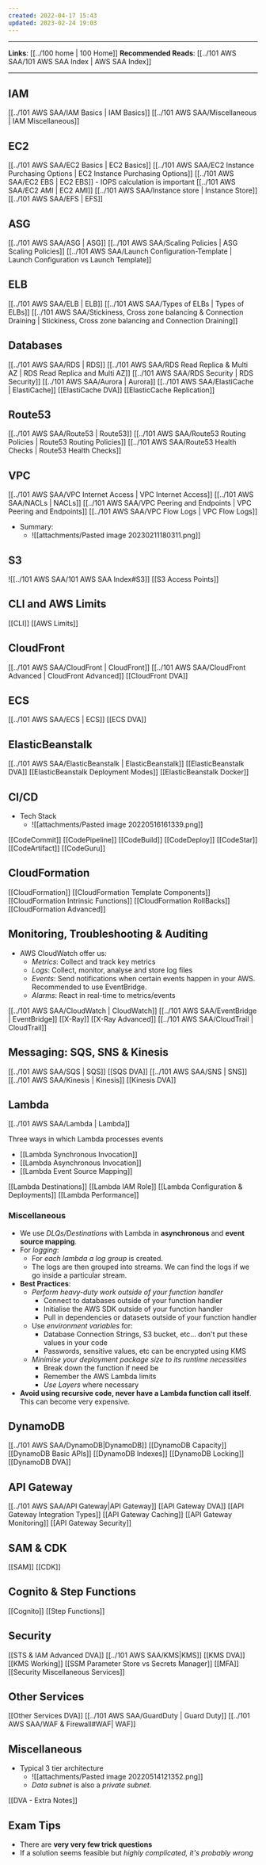 ```yaml
---
created: 2022-04-17 15:43
updated: 2023-02-24 19:03
---
```

---
**Links**: [[../100 home | 100 Home]]
**Recommended Reads**: [[../101 AWS SAA/101 AWS SAA Index | AWS SAA Index]]

---
## IAM
[[../101 AWS SAA/IAM Basics | IAM Basics]]
[[../101 AWS SAA/Miscellaneous | IAM Miscellaneous]]

## EC2
[[../101 AWS SAA/EC2 Basics | EC2 Basics]]
[[../101 AWS SAA/EC2 Instance Purchasing Options | EC2 Instance Purchasing Options]]
[[../101 AWS SAA/EC2 EBS | EC2 EBS]] - IOPS calculation is important
[[../101 AWS SAA/EC2 AMI | EC2 AMI]]
[[../101 AWS SAA/Instance store | Instance Store]]
[[../101 AWS SAA/EFS | EFS]]

## ASG
[[../101 AWS SAA/ASG | ASG]]
[[../101 AWS SAA/Scaling Policies | ASG Scaling Policies]]
[[../101 AWS SAA/Launch Configuration-Template | Launch Configuration vs Launch Template]]

## ELB
[[../101 AWS SAA/ELB | ELB]]
[[../101 AWS SAA/Types of ELBs | Types of ELBs]]
[[../101 AWS SAA/Stickiness, Cross zone balancing & Connection Draining | Stickiness, Cross zone balancing and Connection Draining]]

## Databases
[[../101 AWS SAA/RDS | RDS]]
[[../101 AWS SAA/RDS Read Replica & Multi AZ | RDS Read Replica and Multi AZ]]
[[../101 AWS SAA/RDS Security | RDS Security]]
[[../101 AWS SAA/Aurora | Aurora]]
[[../101 AWS SAA/ElastiCache | ElastiCache]]
[[ElastiCache DVA]]
[[ElasticCache Replication]]

## Route53
[[../101 AWS SAA/Route53 | Route53]]
[[../101 AWS SAA/Route53 Routing Policies | Route53 Routing Policies]]
[[../101 AWS SAA/Route53 Health Checks | Route53 Health Checks]]

## VPC
[[../101 AWS SAA/VPC Internet Access | VPC Internet Access]]
[[../101 AWS SAA/NACLs | NACLs]]
[[../101 AWS SAA/VPC Peering and Endpoints | VPC Peering and Endpoints]]
[[../101 AWS SAA/VPC Flow Logs | VPC Flow Logs]]

- Summary:
	- ![[attachments/Pasted image 20230211180311.png]]

## S3
![[../101 AWS SAA/101 AWS SAA Index#S3]]
[[S3 Access Points]]

## CLI and AWS Limits
[[CLI]]
[[AWS Limits]]

## CloudFront
[[../101 AWS SAA/CloudFront | CloudFront]]
[[../101 AWS SAA/CloudFront Advanced | CloudFront Advanced]]
[[CloudFront DVA]]

## ECS
[[../101 AWS SAA/ECS | ECS]]
[[ECS DVA]]

## ElasticBeanstalk
[[../101 AWS SAA/ElasticBeanstalk | ElasticBeanstalk]]
[[ElasticBeanstalk DVA]]
[[ElasticBeanstalk Deployment Modes]]
[[ElasticBeanstalk Docker]]

## CI/CD
- Tech Stack
	- ![[attachments/Pasted image 20220516161339.png]]

[[CodeCommit]]
[[CodePipeline]]
[[CodeBuild]]
[[CodeDeploy]]
[[CodeStar]]
[[CodeArtifact]]
[[CodeGuru]]

## CloudFormation
[[CloudFormation]]
[[CloudFormation Template Components]]
[[CloudFormation Intrinsic Functions]]
[[CloudFormation RollBacks]]
[[CloudFormation Advanced]]

## Monitoring, Troubleshooting & Auditing
- AWS CloudWatch offer us: 
	- *Metrics*: Collect and track key metrics
	- *Logs*: Collect, monitor, analyse and store log files
	- *Events*: Send notifications when certain events happen in your AWS. Recommended to use EventBridge.
	- *Alarms*: React in real-time to metrics/events

[[../101 AWS SAA/CloudWatch | CloudWatch]]
[[../101 AWS SAA/EventBridge | EventBridge]]
[[X-Ray]]
[[X-Ray Advanced]]
[[../101 AWS SAA/CloudTrail | CloudTrail]]

## Messaging: SQS, SNS & Kinesis
[[../101 AWS SAA/SQS | SQS]]
[[SQS DVA]]
[[../101 AWS SAA/SNS | SNS]]
[[../101 AWS SAA/Kinesis | Kinesis]]
[[Kinesis DVA]]

## Lambda
[[../101 AWS SAA/Lambda | Lambda]]

Three ways in which Lambda processes events

- [[Lambda Synchronous Invocation]]
- [[Lambda Asynchronous Invocation]]
- [[Lambda Event Source Mapping]]

[[Lambda Destinations]]
[[Lambda IAM Role]]
[[Lambda Configuration & Deployments]]
[[Lambda Performance]]

### Miscellaneous
- We use *DLQs/Destinations* with Lambda in **asynchronous** and **event source mapping**.
- For *logging*:
	- For *each lambda a log group* is created. 
	- The logs are then grouped into streams. We can find the logs if we go inside a particular stream.
- **Best Practices**:
	- *Perform heavy-duty work outside of your function handler*
		- Connect to databases outside of your function handler
		- Initialise the AWS SDK outside of your function handler
		- Pull in dependencies or datasets outside of your function handler
	- Use *environment variables* for:
		- Database Connection Strings, S3 bucket, etc... don't put these values in your code
		- Passwords, sensitive values, etc can be encrypted using KMS
	- *Minimise your deployment package size to its runtime necessities*
		- Break down the function if need be
		- Remember the AWS Lambda limits
		- *Use Layers* where necessary
- **Avoid using recursive code, never have a Lambda function call itself**. This can become very expensive.

## DynamoDB
[[../101 AWS SAA/DynamoDB|DynamoDB]]
[[DynamoDB Capacity]]
[[DynamoDB Basic APIs]]
[[DynamoDB Indexes]]
[[DynamoDB Locking]]
[[DynamoDB DVA]]

## API Gateway
[[../101 AWS SAA/API Gateway|API Gateway]]
[[API Gateway DVA]]
[[API Gateway Integration Types]]
[[API Gateway Caching]]
[[API Gateway Monitoring]]
[[API Gateway Security]]

## SAM & CDK
[[SAM]]
[[CDK]]

## Cognito & Step Functions 
[[Cognito]]
[[Step Functions]]

## Security
[[STS & IAM Advanced DVA]]
[[../101 AWS SAA/KMS|KMS]]
[[KMS DVA]]
[[KMS Working]]
[[SSM Parameter Store vs Secrets Manager]]
[[MFA]]
[[Security Miscellaneous Services]]

## Other Services
[[Other Services DVA]]
[[../101 AWS SAA/GuardDuty | Guard Duty]]
[[../101 AWS SAA/WAF & Firewall#WAF| WAF]]

## Miscellaneous
- Typical 3 tier architecture
	- ![[attachments/Pasted image 20220514121352.png]]
	- *Data subnet* is also a *private subnet*.

[[DVA - Extra Notes]]
## Exam Tips
- There are **very very few trick questions**
- If a solution seems feasible but *highly complicated, it's probably wrong*
